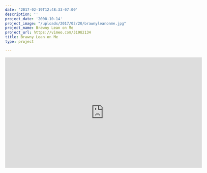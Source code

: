 ```yaml
---
date: '2017-02-19T12:48:33-07:00'
description: ''
project_date: '2008-10-14'
project_image: "/uploads/2017/02/20/brawnyleanonme.jpg"
project_name: Brawny Lean on Me
project_url: https://vimeo.com/31982134
title: Brawny Lean on Me
type: project

---
```

<iframe src="https://player.vimeo.com/video/31982134" width="640" height="360" frameborder="0" webkitallowfullscreen mozallowfullscreen allowfullscreen></iframe>
